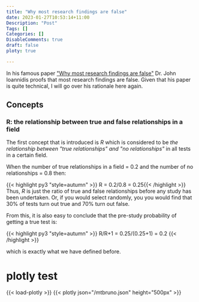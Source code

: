 ```yaml
---
title: "Why most research findings are false"
date: 2023-01-27T10:53:14+11:00
Description: "Post"
Tags: []
Categories: []
DisableComments: true
draft: false
ploty: true

---
```


In his famous paper ["Why most research findings are false"](https://journals.plos.org/plosmedicine/article?id=10.1371/journal.pmed.0020124) Dr. John Ioannidis proofs that most research findings are false. Given that his paper is quite technical, I will go over his rationale here again.

## Concepts

### R: the relationship between true and false relationships in a field

The first concept that is introduced is *R* which is considered to be *the relationship between "true relationships" and "no relationships"* in all tests in a certain field.

When the number of true relationships in a field = 0.2 and the number of no relationships = 0.8 then:

{{< highlight py3 "style=autumn" >}} R = 0.2/0.8 = 0.25{{< /highlight >}}
Thus, *R* is just the ratio of true and false relationships before any study has been undertaken. Or, if you would select randomly, you you would find that 30% of tests turn out true and 70% turn out false.

From this, it is also easy to conclude that the pre-study probability of getting a true test is:

{{< highlight py3 "style=autumn" >}} R/R+1 = 0.25/(0.25+1) = 0.2  {{< /highlight >}}

which is exactly what we have defined before.

# plotly test
{{< load-plotly >}}
{{< plotly json="/mtbruno.json" height="500px" >}}